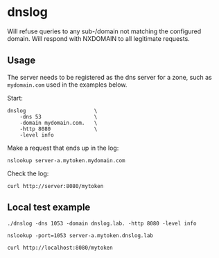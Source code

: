 # dnslog

Will refuse queries to any sub-/domain not matching the configured domain. Will respond with NXDOMAIN to all legitimate requests.

## Usage
The server needs to be registered as the dns server for a zone, such as `mydomain.com` used in the examples below.

Start:
```
dnslog                      \
    -dns 53                 \
    -domain mydomain.com.   \
    -http 8080              \
    -level info
```

Make a request that ends up in the log:
```
nslookup server-a.mytoken.mydomain.com
```

Check the log:
```
curl http://server:8080/mytoken
```

## Local test example
```
./dnslog -dns 1053 -domain dnslog.lab. -http 8080 -level info
```

```
nslookup -port=1053 server-a.mytoken.dnslog.lab
```

```
curl http://localhost:8080/mytoken
```
